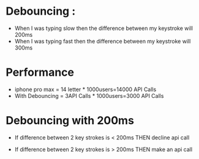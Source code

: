 # Debouncing :
- When I was typing slow then the difference between my keystroke will 200ms
- When I was typing fast then the difference between my keystroke will 300ms

# Performance
- iphone pro max = 14 letter * 1000users=14000 API Calls
- With Debouncing = 3API Calls * 1000users=3000 API Calls

# Debouncing with 200ms
- If difference between 2 key strokes is < 200ms THEN decline api call

- If difference between 2 key strokes is > 200ms THEN make an api call